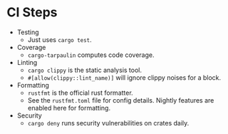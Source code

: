 # CI Steps

- Testing
  - Just uses `cargo test`.
- Coverage
  - `cargo-tarpaulin` computes code coverage.
- Linting
  - `cargo clippy` is the static analysis tool.
  - `#[allow(clippy::lint_name)]`  will ignore clippy noises for a block.
- Formatting
  -  `rustfmt` is the official  rust formatter.
  -  See the `rustfmt.toml` file  for config details. Nightly features are enabled here for formatting.
- Security
  - `cargo deny` runs security vulnerabilities on crates daily. 

